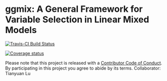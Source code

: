 # ggmix: A General Framework for Variable Selection in Linear Mixed Models

[![Travis-CI Build Status](https://travis-ci.org/sahirbhatnagar/ggmix.svg?branch=master)](https://travis-ci.org/sahirbhatnagar/ggmix)
<!--[![CRAN_Status_Badge](http://www.r-pkg.org/badges/version/ggmix)](https://cran.r-project.org/package=ggmix)-->
[![Coverage status](https://codecov.io/gh/sahirbhatnagar/ggmix/branch/master/graph/badge.svg)](https://codecov.io/github/sahirbhatnagar/ggmix?branch=master)

Please note that this project is released with a [Contributor Code of Conduct](CONDUCT.md). By participating in this project you agree to abide by its terms. Collaborator: Tianyuan Lu
